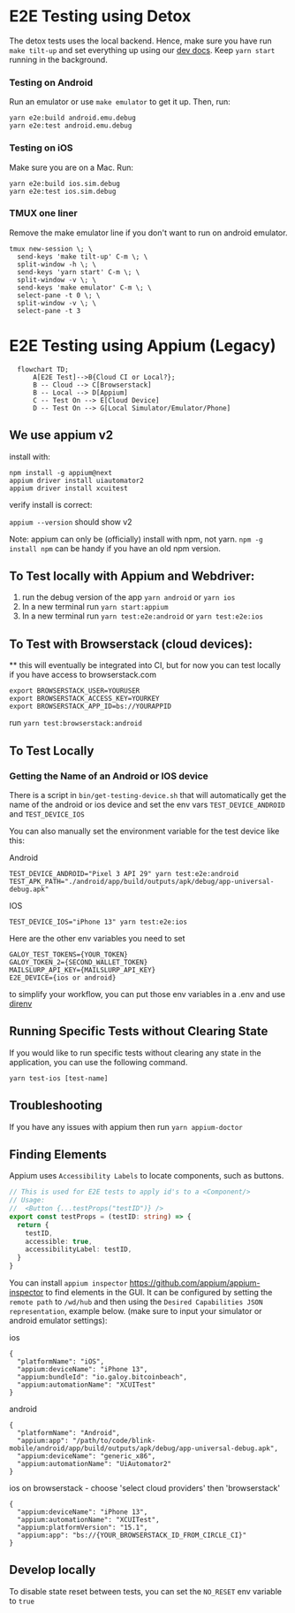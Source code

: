 # E2E Testing using Detox

The detox tests uses the local backend. Hence, make sure you have run `make tilt-up` and set everything up using our [dev docs](./dev.md).
Keep `yarn start` running in the background.

### Testing on Android

Run an emulator or use `make emulator` to get it up.
Then, run:
```
yarn e2e:build android.emu.debug
yarn e2e:test android.emu.debug
```

### Testing on iOS

Make sure you are on a Mac. Run:
```
yarn e2e:build ios.sim.debug
yarn e2e:test ios.sim.debug
```

### TMUX one liner
Remove the make emulator line if you don't want to run on android emulator.

```
tmux new-session \; \
  send-keys 'make tilt-up' C-m \; \
  split-window -h \; \
  send-keys 'yarn start' C-m \; \
  split-window -v \; \
  send-keys 'make emulator' C-m \; \
  select-pane -t 0 \; \
  split-window -v \; \
  select-pane -t 3
```


# E2E Testing using Appium (Legacy)

```mermaid
  flowchart TD;
      A[E2E Test]-->B{Cloud CI or Local?};
      B -- Cloud --> C[Browserstack]
      B -- Local --> D[Appium]
      C -- Test On --> E[Cloud Device]
      D -- Test On --> G[Local Simulator/Emulator/Phone]
```

## We use appium v2

install with:

```
npm install -g appium@next
appium driver install uiautomator2
appium driver install xcuitest
```

verify install is correct:

`appium --version` should show v2

Note: appium can only be (officially) install with npm, not yarn.
`npm -g install npm` can be handy if you have an old npm version.

## To Test locally with Appium and Webdriver:

1. run the debug version of the app `yarn android` or `yarn ios`
2. In a new terminal run `yarn start:appium`
3. In a new terminal run `yarn test:e2e:android` or `yarn test:e2e:ios`

## To Test with Browserstack (cloud devices):

\*\* this will eventually be integrated into CI, but for now you can test locally if you have
access to browserstack.com

```
export BROWSERSTACK_USER=YOURUSER
export BROWSERSTACK_ACCESS_KEY=YOURKEY
export BROWSERSTACK_APP_ID=bs://YOURAPPID
```

run `yarn test:browserstack:android`

## To Test Locally

### Getting the Name of an Android or IOS device

There is a script in `bin/get-testing-device.sh` that will automatically get the name of the android or ios device and set the env vars `TEST_DEVICE_ANDROID` and `TEST_DEVICE_IOS`

You can also manually set the environment variable for the test device like this:

Android

```
TEST_DEVICE_ANDROID="Pixel 3 API 29" yarn test:e2e:android
TEST_APK_PATH="./android/app/build/outputs/apk/debug/app-universal-debug.apk"
```

IOS

```
TEST_DEVICE_IOS="iPhone 13" yarn test:e2e:ios
```

Here are the other env variables you need to set

```
GALOY_TEST_TOKENS={YOUR_TOKEN}
GALOY_TOKEN_2={SECOND_WALLET_TOKEN}
MAILSLURP_API_KEY={MAILSLURP_API_KEY}
E2E_DEVICE={ios or android}
```

to simplify your workflow, you can put those env variables in a .env and use [direnv](https://direnv.net/)

## Running Specific Tests without Clearing State

If you would like to run specific tests without clearing any state in the application, you can use the following command.

```
yarn test-ios [test-name]
```

## Troubleshooting

If you have any issues with appium then run `yarn appium-doctor`

## Finding Elements

Appium uses `Accessibility Labels` to locate components, such as buttons.

```ts
// This is used for E2E tests to apply id's to a <Component/>
// Usage:
//  <Button {...testProps("testID")} />
export const testProps = (testID: string) => {
  return {
    testID,
    accessible: true,
    accessibilityLabel: testID,
  }
}
```

You can install `appium inspector` https://github.com/appium/appium-inspector to find elements in the GUI. It can be configured by setting the `remote path` to `/wd/hub` and then using the `Desired Capabilities JSON representation`, example below. (make sure to input your simulator or android emulator settings):

ios

```
{
  "platformName": "iOS",
  "appium:deviceName": "iPhone 13",
  "appium:bundleId": "io.galoy.bitcoinbeach",
  "appium:automationName": "XCUITest"
}
```

android

```
{
  "platformName": "Android",
  "appium:app": "/path/to/code/blink-mobile/android/app/build/outputs/apk/debug/app-universal-debug.apk",
  "appium:deviceName": "generic_x86",
  "appium:automationName": "UiAutomator2"
}
```

ios on browserstack - choose 'select cloud providers' then 'browserstack'

```
{
  "appium:deviceName": "iPhone 13",
  "appium:automationName": "XCUITest",
  "appium:platformVersion": "15.1",
  "appium:app": "bs://{YOUR_BROWSERSTACK_ID_FROM_CIRCLE_CI}"
}
```

## Develop locally

To disable state reset between tests, you can set the `NO_RESET` env variable to `true`

```
